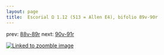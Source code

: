 ```yaml
---
layout: page
title:  Escorial Ω 1.12 (513 = Allen E4), bifolio 89v-90r
---
```


prev: [88v-89r](../88v-89r/) next: [90v-91r](../90v-91r/)



[![Linked to zoomble image](http://www.homermultitext.org/iipsrv?IIIF=/project/homer/pyramidal/deepzoom/hmt/e3bifolio/v1/E3_89v_90r.tif/full/2000,/0/default.jpg)](http://www.homermultitext.org/ict2/?urn=urn:cite2:hmt:e3bifolio.v1:E3_89v_90r)

